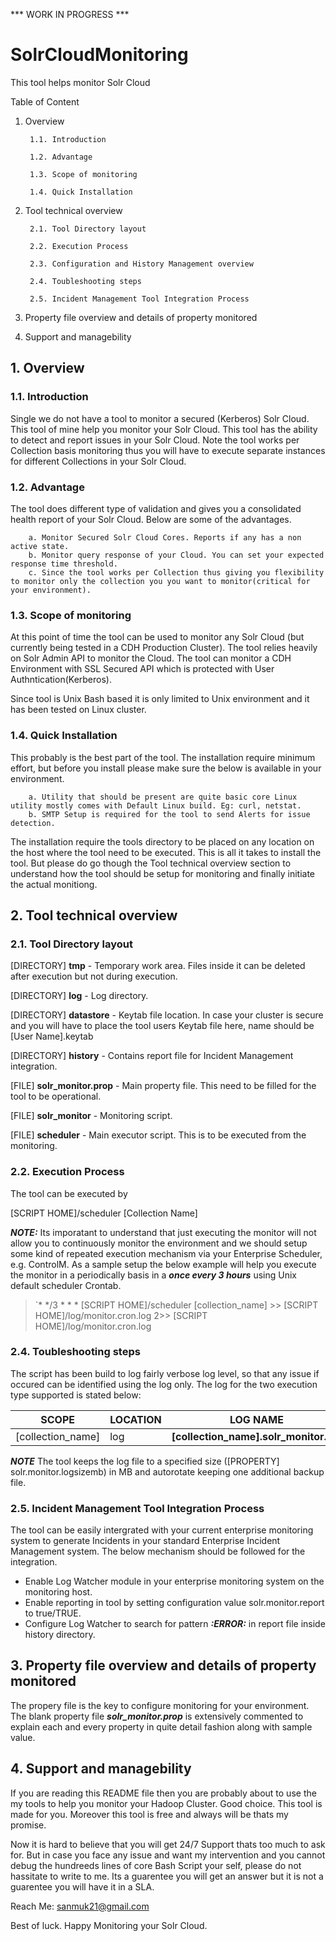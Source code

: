 *** WORK IN PROGRESS ***

# SolrCloudMonitoring
This tool helps monitor Solr Cloud

Table of Content

1. Overview

        1.1. Introduction
        
        1.2. Advantage
        
        1.3. Scope of monitoring
        
        1.4. Quick Installation
        
2. Tool technical overview

        2.1. Tool Directory layout
        
        2.2. Execution Process
        
        2.3. Configuration and History Management overview
        
        2.4. Toubleshooting steps
        
        2.5. Incident Management Tool Integration Process
        
3. Property file overview and details of property monitored

4. Support and managebility

## 1. Overview

### 1.1. Introduction

Single we do not have a tool to monitor a secured (Kerberos) Solr Cloud. This tool of mine help you monitor your Solr Cloud. This tool has the ability to detect and report issues in your Solr Cloud. Note the tool works per Collection basis monitoring thus you will have to execute separate instances for different Collections in your Solr Cloud.

### 1.2. Advantage

The tool does different type of validation and gives you a consolidated health report of your Solr Cloud. Below are some of the advantages.

        a. Monitor Secured Solr Cloud Cores. Reports if any has a non active state.
        b. Monitor query response of your Cloud. You can set your expected response time threshold.
        c. Since the tool works per Collection thus giving you flexibility to monitor only the collection you you want to monitor(critical for your environment).

### 1.3. Scope of monitoring

At this point of time the tool can be used to monitor any Solr Cloud (but currently being tested in a CDH Production Cluster). The tool relies heavily on Solr Admin API to monitor the Cloud. The tool can monitor a CDH Environment with SSL Secured API which is protected with User Authntication(Kerberos).

Since tool is Unix Bash based it is only limited to Unix environment and it has been tested on Linux cluster.

### 1.4. Quick Installation

This probably is the best part of the tool. The installation require minimum effort, but before you install please make sure the below is available in your environment.

        a. Utility that should be present are quite basic core Linux utility mostly comes with Default Linux build. Eg: curl, netstat.
        b. SMTP Setup is required for the tool to send Alerts for issue detection.
        
The installation require the tools directory to be placed on any location on the host where the tool need to be executed. This is all it takes to install the tool. But please do go though the Tool technical overview section to understand how the tool should be setup for monitoring and finally initiate the actual monitiong. 

## 2. Tool technical overview



### 2.1. Tool Directory layout


[DIRECTORY] **tmp** - Temporary work area. Files inside it can be deleted after execution but not during execution.

[DIRECTORY] **log** - Log directory. 

[DIRECTORY] **datastore** - Keytab file location. In case your cluster is secure and you will have to place the tool users Keytab file here, name should be [User Name].keytab

[DIRECTORY] **history** - Contains report file for Incident Management integration. 

[FILE] **solr_monitor.prop** - Main property file. This need to be filled for the tool to be operational.

[FILE] **solr_monitor** - Monitoring script. 

[FILE] **scheduler** - Main executor script. This is to be executed from the monitoring.

### 2.2. Execution Process

The tool can be executed by

[SCRIPT HOME]/scheduler [Collection Name]

***NOTE:*** Its imporatant to understand that just executing the monitor will not allow you to continuously monitor the environment and we should setup some kind of repeated execution mechanism via your Enterprise Scheduler, e.g. ControlM. As a sample setup the below example will help you execute the monitor in a periodically basis in a ***once every 3 hours*** using Unix default scheduler Crontab.

> `* */3 * * * [SCRIPT HOME]/scheduler [collection_name] >> [SCRIPT HOME]/log/monitor.cron.log 2>> [SCRIPT HOME]/log/monitor.cron.log

### 2.4. Toubleshooting steps

The script has been build to log fairly verbose log level, so that any issue if occured can be identified using the log only. The log for the two execution type supported is stated below:

SCOPE | LOCATION | LOG NAME
--- | --- | ---
[collection_name] | log | **[collection_name].solr_monitor.log**

***NOTE*** The tool keeps the log file to a specified size ([PROPERTY] solr.monitor.logsizemb) in MB and autorotate keeping one additional backup file.

### 2.5. Incident Management Tool Integration Process

The tool can be easily intergrated with your current enterprise monitoring system to generate Incidents in your standard Enterprise Incident Management system. The below mechanism should be followed for the integration.

* Enable Log Watcher module in your enterprise monitoring system on the monitoring host.
* Enable reporting in tool by setting configuration value solr.monitor.report to true/TRUE.
* Configure Log Watcher to search for pattern ***:ERROR:*** in report file inside history directory.


## 3. Property file overview and details of property monitored

The propery file is the key to configure monitoring for your environment. The blank property file ***solr_monitor.prop*** is extensively commented to explain each and every property in quite detail fashion along with sample value.


## 4. Support and managebility

If you are reading this README file then you are probably about to use the my tools to help you monitor your Hadoop Cluster. Good choice. This tool is made for you. Moreover this tool is free and always will be thats my promise.

Now it is hard to believe that you will get 24/7 Support thats too much to ask for. But in case you face any issue and want my intervention and you cannot debug the hundreeds lines of core Bash Script your self, please do not hassitate to write to me. Its a guarentee you will get an answer but it is not a guarentee you will have it in a SLA.

Reach Me: sanmuk21@gmail.com

Best of luck. Happy Monitoring your Solr Cloud.
